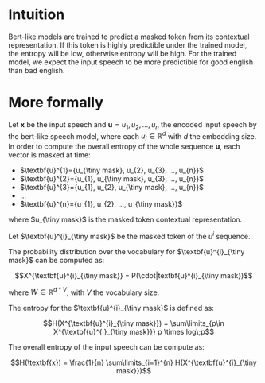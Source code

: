 # Intuition

Bert-like models are trained to predict a masked token from its contextual representation. If this token is highly predictible under the trained model, the entropy will be low, otherwise entropy will be high.
For the trained model, we expect the input speech to be more predictible for good english than bad english.

# More formally

Let $\textbf{x}$ be the input speech and $\textbf{u}={u_{1}, u_{2}, ..., u_{n}}$ the encoded input speech by the bert-like speech model, where each $u_{i} \in \mathbb{R}^{d}$ with $d$ the embedding size.
In order to compute the overall entropy of the whole sequence $\textbf{u}$, each vector is masked at time:
- $\textbf{u}^{1}={u_{\tiny mask}, u_{2}, u_{3}, ..., u_{n}}$
- $\textbf{u}^{2}={u_{1}, u_{\tiny mask}, u_{3}, ..., u_{n}}$
- $\textbf{u}^{3}={u_{1}, u_{2}, u_{\tiny mask}, ..., u_{n}}$
- ...
- $\textbf{u}^{n}={u_{1}, u_{2}, ..., u_{\tiny mask}}$

where $u_{\tiny mask}$ is the masked token contextual representation.

Let $\textbf{u}^{i}_{\tiny mask}$ be the masked token of the $u^{i}$ sequence.

The probability distribution over the vocabulary for $\textbf{u}^{i}_{\tiny mask}$ can be computed as:

```math
X^{\textbf{u}^{i}_{\tiny mask}} = P(\cdot|textbf{u}^{i}_{\tiny mask})
```

where $W \in \mathbb{R}^{d*V}$, with $V$ the vocabulary size.

The entropy for the $\textbf{u}^{i}_{\tiny mask}$ is defined as:

```math
H(X^{\textbf{u}^{i}_{\tiny mask}}) = \sum\limits_{p\in X^{\textbf{u}^{i}_{\tiny mask}}} p \times log\;p
```

The overall entropy of the input speech can be compute as:

```math
H(\textbf{x}) = \frac{1}{n} \sum\limits_{i=1}^{n} H(X^{\textbf{u}^{i}_{\tiny mask}})
```

